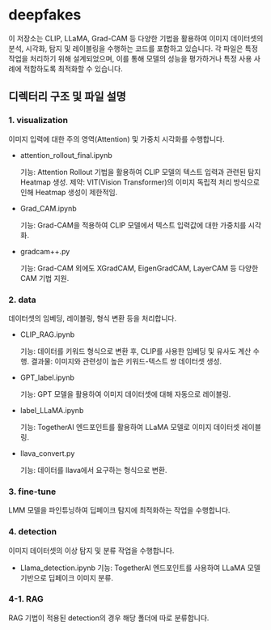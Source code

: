 # deepfakes
이 저장소는 CLIP, LLaMA, Grad-CAM 등 다양한 기법을 활용하여 이미지 데이터셋의 분석, 시각화, 탐지 및 레이블링을 수행하는 코드를 포함하고 있습니다. 각 파일은 특정 작업을 처리하기 위해 설계되었으며, 이를 통해 모델의 성능을 평가하거나 특정 사용 사례에 적합하도록 최적화할 수 있습니다.

## 디렉터리 구조 및 파일 설명
### 1. visualization
이미지 입력에 대한 주의 영역(Attention) 및 가중치 시각화를 수행합니다.

* attention_rollout_final.ipynb

  기능: Attention Rollout 기법을 활용하여 CLIP 모델의 텍스트 입력과 관련된 탐지 Heatmap 생성.
  제약: VIT(Vision Transformer)의 이미지 독립적 처리 방식으로 인해 Heatmap 생성이 제한적임.
* Grad_CAM.ipynb

  기능: Grad-CAM을 적용하여 CLIP 모델에서 텍스트 입력값에 대한 가중치를 시각화.
* gradcam++.py

  기능: Grad-CAM 외에도 XGradCAM, EigenGradCAM, LayerCAM 등 다양한 CAM 기법 지원.
### 2. data
데이터셋의 임베딩, 레이블링, 형식 변환 등을 처리합니다.

* CLIP_RAG.ipynb

  기능: 데이터를 키워드 형식으로 변환 후, CLIP를 사용한 임베딩 및 유사도 계산 수행.
  결과물: 이미지와 관련성이 높은 키워드-텍스트 쌍 데이터셋 생성.
* GPT_label.ipynb

  기능: GPT 모델을 활용하여 이미지 데이터셋에 대해 자동으로 레이블링.
* label_LLaMA.ipynb

  기능: TogetherAI 엔드포인트를 활용하여 LLaMA 모델로 이미지 데이터셋 레이블링.
* llava_convert.py

  기능: 데이터를 llava에서 요구하는 형식으로 변환.
### 3. fine-tune
LMM 모델을 파인튜닝하여 딥페이크 탐지에 최적화하는 작업을 수행합니다.

### 4. detection
이미지 데이터셋의 이상 탐지 및 분류 작업을 수행합니다. 

* Llama_detection.ipynb
  기능: TogetherAI 엔드포인트를 사용하여 LLaMA 모델 기반으로 딥페이크 이미지 분류.

### 4-1. RAG
RAG 기법이 적용된 detection의 경우 해당 폴더에 따로 분류합니다.
